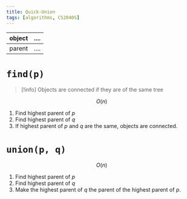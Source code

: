 ```yaml
---
title: Quick-Union
tags: [algorithms, CS2040S]
---
```


| object | .... |
| ------ | ---- |
| parent | .... |

# ``find(p)``

> [!info] Objects are connected if they are of the same tree

$$ O(n)$$
1. Find highest parent of $p$
2. Find highest parent of $q$
3. If highest parent of $p$ and $q$ are the same, objects are connected.

# ``union(p, q)``


$$ O(n) $$
1. Find highest parent of $p$
2. Find highest parent of $q$
3. Make the highest parent of $q$ the parent of the highest parent of $p$.